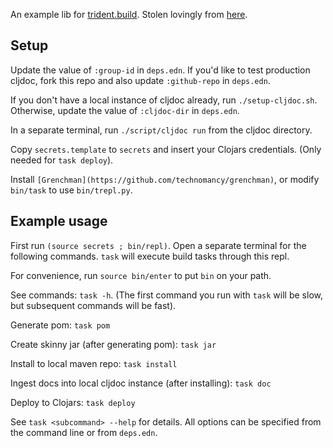 An example lib for [trident.build](https://github.com/jacobobryant/trident).
Stolen lovingly from
[here](https://github.com/SevereOverfl0w/super-duper-octo-barnacle).

## Setup

Update the value of `:group-id` in `deps.edn`. If you'd like to test production
cljdoc, fork this repo and also update `:github-repo` in `deps.edn`.

If you don't have a local instance of cljdoc already, run `./setup-cljdoc.sh`.
Otherwise, update the value of `:cljdoc-dir` in `deps.edn`.

In a separate terminal, run `./script/cljdoc run` from the cljdoc directory.

Copy `secrets.template` to `secrets` and insert your Clojars credentials. (Only
needed for `task deploy`).

Install `[Grenchman](https://github.com/technomancy/grenchman)`, or modify
`bin/task` to use `bin/trepl.py`.

## Example usage

First run `(source secrets ; bin/repl)`. Open a separate terminal for the
following commands. `task` will execute build tasks through this repl.

For convenience, run `source bin/enter` to put `bin` on your path.

See commands: `task -h`. (The first command you run with `task` will be slow,
but subsequent commands will be fast).

Generate pom: `task pom`

Create skinny jar (after generating pom): `task jar`

Install to local maven repo: `task install`

Ingest docs into local cljdoc instance (after installing): `task doc`

Deploy to Clojars: `task deploy`

See `task <subcommand> --help` for details. All options can be specified from
the command line or from `deps.edn`.
